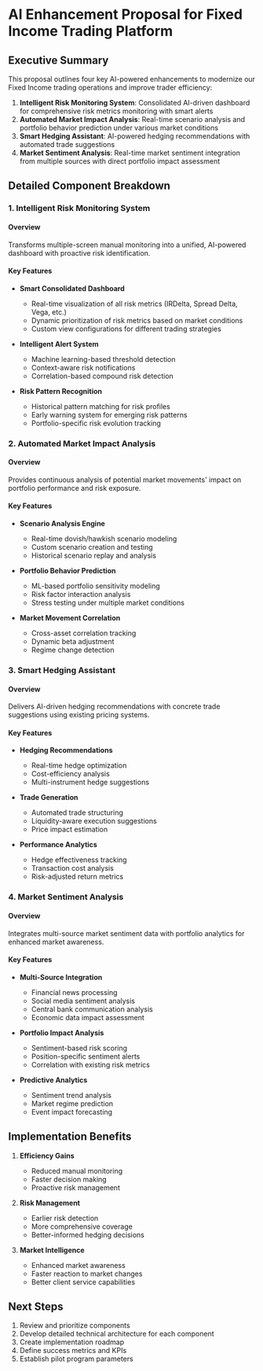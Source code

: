 # AI Enhancement Proposal for Fixed Income Trading Platform

## Executive Summary

This proposal outlines four key AI-powered enhancements to modernize our Fixed Income trading operations and improve trader efficiency:

1. **Intelligent Risk Monitoring System**: Consolidated AI-driven dashboard for comprehensive risk metrics monitoring with smart alerts
2. **Automated Market Impact Analysis**: Real-time scenario analysis and portfolio behavior prediction under various market conditions
3. **Smart Hedging Assistant**: AI-powered hedging recommendations with automated trade suggestions
4. **Market Sentiment Analysis**: Real-time market sentiment integration from multiple sources with direct portfolio impact assessment

## Detailed Component Breakdown

### 1. Intelligent Risk Monitoring System

#### Overview
Transforms multiple-screen manual monitoring into a unified, AI-powered dashboard with proactive risk identification.

#### Key Features
- **Smart Consolidated Dashboard**
  - Real-time visualization of all risk metrics (IRDelta, Spread Delta, Vega, etc.)
  - Dynamic prioritization of risk metrics based on market conditions
  - Custom view configurations for different trading strategies

- **Intelligent Alert System**
  - Machine learning-based threshold detection
  - Context-aware risk notifications
  - Correlation-based compound risk detection

- **Risk Pattern Recognition**
  - Historical pattern matching for risk profiles
  - Early warning system for emerging risk patterns
  - Portfolio-specific risk evolution tracking

### 2. Automated Market Impact Analysis

#### Overview
Provides continuous analysis of potential market movements' impact on portfolio performance and risk exposure.

#### Key Features
- **Scenario Analysis Engine**
  - Real-time dovish/hawkish scenario modeling
  - Custom scenario creation and testing
  - Historical scenario replay and analysis

- **Portfolio Behavior Prediction**
  - ML-based portfolio sensitivity modeling
  - Risk factor interaction analysis
  - Stress testing under multiple market conditions

- **Market Movement Correlation**
  - Cross-asset correlation tracking
  - Dynamic beta adjustment
  - Regime change detection

### 3. Smart Hedging Assistant

#### Overview
Delivers AI-driven hedging recommendations with concrete trade suggestions using existing pricing systems.

#### Key Features
- **Hedging Recommendations**
  - Real-time hedge optimization
  - Cost-efficiency analysis
  - Multi-instrument hedge suggestions

- **Trade Generation**
  - Automated trade structuring
  - Liquidity-aware execution suggestions
  - Price impact estimation

- **Performance Analytics**
  - Hedge effectiveness tracking
  - Transaction cost analysis
  - Risk-adjusted return metrics

### 4. Market Sentiment Analysis

#### Overview
Integrates multi-source market sentiment data with portfolio analytics for enhanced market awareness.

#### Key Features
- **Multi-Source Integration**
  - Financial news processing
  - Social media sentiment analysis
  - Central bank communication analysis
  - Economic data impact assessment

- **Portfolio Impact Analysis**
  - Sentiment-based risk scoring
  - Position-specific sentiment alerts
  - Correlation with existing risk metrics

- **Predictive Analytics**
  - Sentiment trend analysis
  - Market regime prediction
  - Event impact forecasting

## Implementation Benefits

1. **Efficiency Gains**
   - Reduced manual monitoring
   - Faster decision making
   - Proactive risk management

2. **Risk Management**
   - Earlier risk detection
   - More comprehensive coverage
   - Better-informed hedging decisions

3. **Market Intelligence**
   - Enhanced market awareness
   - Faster reaction to market changes
   - Better client service capabilities

## Next Steps

1. Review and prioritize components
2. Develop detailed technical architecture for each component
3. Create implementation roadmap
4. Define success metrics and KPIs
5. Establish pilot program parameters
